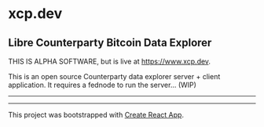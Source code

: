 # xcp.dev

## Libre Counterparty Bitcoin Data Explorer

THIS IS ALPHA SOFTWARE, but is live at https://www.xcp.dev.

This is an open source Counterparty data explorer server + client application. It requires a fednode to run the server... (WIP)

---
---

This project was bootstrapped with [Create React App](https://github.com/facebook/create-react-app).
